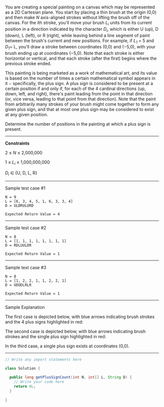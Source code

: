 You are creating a special painting on a canvas which may be represented as a 2D Cartesian plane. You start by placing a 
thin brush at the origin (0,0) and then make *N* axis-aligned strokes without lifting the brush off of the canvas. For 
the *i*th stroke, you'll move your brush *L<sub>i</sub>* units from its current position in a direction indicated by the 
character *D<sub>i</sub>*, which is either U (up), D (down), L (left), or R (right), while leaving behind a line segment 
of paint between the brush's current and new positions. For example, if *L<sub>1</sub>* = 5 and *D<sub>1</sub>*= L, 
you'll draw a stroke between coordinates (0,0) and (−5,0), with your brush ending up at coordinates (−5,0). Note that 
each stroke is either horizontal or vertical, and that each stroke (after the first) begins where the previous stroke 
ended.

This painting is being marketed as a work of mathematical art, and its value is based on the number of times a certain 
mathematical symbol appears in it − specifically, the plus sign. A plus sign is considered to be present at a certain 
position if and only if, for each of the 4 cardinal directions (up, down, left, and right), there's paint leading from 
the point in that direction (or, vice versa, leading to that point from that direction). Note that the paint from 
arbitrarily many strokes of your brush might come together to form any given plus sign, and that at most one plus sign 
may be considered to exist at any given position.

Determine the number of positions in the painting at which a plus sign is present.

---

**Constraints**

2 ≤ *N* ≤ 2,000,000

1 ≤ *L<sub>i</sub>* ≤ 1,000,000,000

*D<sub>i</sub>* ∈ {U, D, L, R}

---

Sample test case #1
```
N = 9
L = [6, 3, 4, 5, 1, 6, 3, 3, 4]
D = ULDRULURD
```
```
Expected Return Value = 4
```
---

Sample test case #2
```
N = 8
L = [1, 1, 1, 1, 1, 1, 1, 1]
D = RDLUULDR
```
```
Expected Return Value = 1
```
---

Sample test case #3
```
N = 8
L = [1, 2, 2, 1, 1, 2, 2, 1]
D = UDUDLRLR
```
```
Expected Return Value = 1
```
---

Sample Explanation

The first case is depicted below, with blue arrows indicating brush strokes and the 4 plus signs highlighted in red:

The second case is depicted below, with blue arrows indicating brush strokes and the single plus sign highlighted in red:

In the third case, a single plus sign exists at coordinates (0,0).

---
```java
// Write any import statements here

class Solution {
  
  public long getPlusSignCount(int N, int[] L, String D) {
    // Write your code here
    return 0L;
  }
  
}
```